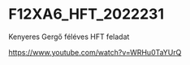 # F12XA6_HFT_2022231
Kenyeres Gergő féléves HFT feladat

https://www.youtube.com/watch?v=WRHu0TaYUrQ
